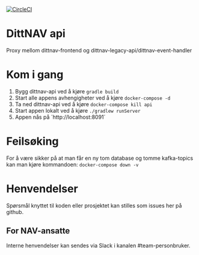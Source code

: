 [![CircleCI](https://circleci.com/gh/navikt/dittnav-api.svg?style=svg&circle-token=999f4ceaae1ed22eb2272f9b6a4c5d6b9892d119)](https://circleci.com/gh/navikt/dittnav-api)

# DittNAV api

Proxy mellom dittnav-frontend og dittnav-legacy-api/dittnav-event-handler

# Kom i gang
1. Bygg dittnav-api ved å kjøre `gradle build`
2. Start alle appens avhengigheter ved å kjøre `docker-compose -d`
3. Ta ned dittnav-api ved å kjøre `docker-compose kill api`
4. Start appen lokalt ved å kjøre `./gradlew runServer`
5. Appen nås på ´http://localhost:8091´

# Feilsøking
For å være sikker på at man får en ny tom database og tomme kafka-topics kan man kjøre kommandoen: `docker-compose down -v`

# Henvendelser

Spørsmål knyttet til koden eller prosjektet kan stilles som issues her på github.

## For NAV-ansatte

Interne henvendelser kan sendes via Slack i kanalen #team-personbruker.
